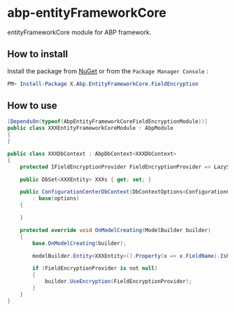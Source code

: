 # abp-entityFrameworkCore

entityFrameworkCore module for ABP framework.

## How to install

Install the package from [NuGet](https://www.nuget.org/) or from the `Package Manager Console` :

```powershell
PM> Install-Package X.Abp.EntityFrameworkCore.FieldEncryption
```

## How to use

```csharp
[DependsOn(typeof(AbpEntityFrameworkCoreFieldEncryptionModule))]
public class XXXEntityFrameworkCoreModule : AbpModule
{
}

public class XXXDbContext : AbpDbContext<XXXDbContext>
{
    protected IFieldEncryptionProvider FieldEncryptionProvider => LazyServiceProvider?.LazyGetRequiredService<IFieldEncryptionProvider>();

    public DbSet<XXXEntity> XXXs { get; set; }

    public ConfigurationCenterDbContext(DbContextOptions<ConfigurationCenterDbContext> options)
        : base(options)
    {

    }

    protected override void OnModelCreating(ModelBuilder builder)
    {
        base.OnModelCreating(builder);

        modelBuilder.Entity<XXXEntity>().Property(x => x.FieldName).IsRequired().IsEncrypted();

        if (FieldEncryptionProvider is not null)
        {
            builder.UseEncryption(FieldEncryptionProvider);
        }
    }
}
```
